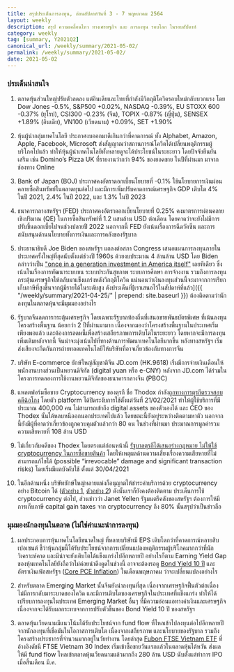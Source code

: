 ```yaml
---
title: สรุปประเด็นการลงทุน, ก่อนสัปดาห์วันที่ 3 - 7 พฤษภาคม 2564
layout: weekly
description: สรุป ความเคลื่อนไหว ทางเศรษฐกิจ และ การลงทุน รอบโลก ในรอบสัปดาห์
category: weekly
tag: [summary, Y2021Q2]
canonical_url: /weekly/summary/2021-05-02/
permalink: /weekly/summary/2021-05-02/
date: 2021-05-02
---
```


### ประเด็นน่าสนใจ

1. ตลาดหุ้นส่วนใหญ่ปรับตัวลดลง แต่อินเดียและไทยที่กำลังมีวิกฤติโควิดรอบใหม่กลับบวกแรง โดย Dow Jones -0.5%, S&P500 +0.02%, NASDAQ -0.39%, EU STOXX 600 -0.37% (ยุโรป), CSI300 -0.23% (จีน), TOPIX -0.87% (ญี่ปุ่น), SENSEX +1.89% (อินเดีย), VN100 (เวียดนาม) +0.09%, SET +1.90%

2. หุ้นผู้นำกลุ่มเทคโนโลยี ประกาศงบออกมาดีเกินกว่าที่คาดการณ์ ทั้ง Alphabet, Amazon, Apple, Facebook, Microsoft ส่งสัญญาณว่าสถานการณ์โควิดได้เปลี่ยนพฤติกรรมผู้บริโภคไปแล้ว ทำให้หุ้นผู้นำเทคโนโลยีทั้งหลายดูจะได้ประโยชน์ในระยะยาว โดยปัจจัยยืนยันเสริม เช่น Domino’s Pizza UK ที่รายงานว่ากว่า 94% ของยอดขาย ในปีที่ผ่านมา มาจากช่องทาง Online 

3. Bank of Japan (BOJ) ประกาศคงอัตราดอกเบี้ยนโยบายที่ -0.1% ใช้นโยบายการเงินผ่อนคลายซื้อสินทรัพย์ในตลาดทุนต่อไป และมีการเพิ่มปรับคาดการณ์เศรษฐกิจ GDP เติบโต 4% ในปี 2021, 2.4% ในปี 2022, และ 1.3% ในปี 2023 

4. ธนาคารกลางสหรัฐฯ (FED) ประกาศคงอัตราดอกเบี้ยนโยบายที่ 0.25% คงมาตรการผ่อนคลายเชิงปริมาณ (QE) ในการซื้อสินทรัพย์ที่ 1.2 แสนล้าน USD ต่อเดือน โดยคาดว่าจะยังไม่มีการปรับขึ้นดอกเบี้ยไปจนช่วงปลายปี 2022 นอกจากนี้ FED ยังเน้นเรื่องการฉีดวัคซีน และการสนับสนุนด้านนโยบายทั้งการเงินและการคลังของรัฐบาล

5. ประธานาธิบดี Joe Biden ของสหรัฐฯ แถลงต่อสภา Congress เสนอแผนการลงทุนภายในประเทศครั้งใหญ่ที่สุดนับตั้งแต่ช่วงปี 1960s ด้วยงบประมาณ 4 ล้านล้าน USD โดย Biden กล่าวว่าเป็น ["once in a generation investment in America itself"](https://www.bbc.com/news/world-us-canada-56923515) เลยทีเดียว ซึ่งเน้นในเรื่องการพัฒนาระบบขน ระบบประกันสุขภาพ ระบบการศึกษา การจ้างงาน รวมถึงการลงทุนกระตุ้นเศรษฐกิจให้กลับมาแข็งแกร่งหลังวิกฤติโควิด แน่นอนว่าเงินลงทุนส่วนนี้จะมาจากการเรียกเก็บภาษีที่สูงขึ้นจากผู้มีรายได้ในระดับสูง ดังประเด็นที่[เราเสนอไว้ในสัปดาห์ที่แล้ว]({{ "/weekly/summary/2021-04-25/" | prepend: site.baseurl }}) ต้องติดตามว่านักลงทุนในตลาดหุ้นจะมีมุมมองอย่างไร

6. รัฐบาลจีนลดการกระตุ้นเศรษฐกิจ โดยเฉพาะรัฐบาลท้องถิ่นที่เสนอขายพันธบัตรพิเศษ ที่เน้นลงทุนโครงสร้างพื้นฐาน น้อยกว่า 2 ปีที่ผ่านมามาก เนื่องจากมองว่าโครงสร้างพื้นฐานในประเทศเริ่มเพียงพอแล้ว และต้องการลดหนี้เพื่อสร้างเสถียรภาพการเติบโตในระยะยาว โดยหากจะมีการลงทุนเพิ่มเติมหลังจากนี้ จีนน่าจะมุ่งเน้นไปที่ทางด้านการพัฒนาเทคโนโลยีมากขึ้น หลังทางสหรัฐฯ เริ่มส่งเสียงจะกีดกันการถ่ายทอดเทคโนโลยีให้บริษัทที่อาจเกี่ยวข้องกับทางการจีน

7. บริษัท E-commerce ยักษ์ใหญ่สัญชาติจีน JD.com (HK.9618) เริ่มมีการจ่ายเงินเดือนให้พนักงานบางส่วนเป็นหยวนดิจิทัล (digital yuan หรือ e-CNY) หลังจาก JD.com ได้ร่วมในโครงการทดลองการใช้งานหยวนดิจิทัลของธนาคารกลางจีน (PBOC) 

8. แพลตฟอร์มซื้อขาย Cryptocurrency ของตุรกี ชื่อ Thodox กำลัง[ถูกทางการตุรกีตรวจสอบคดีฉ้อโกง](https://www.dailysabah.com/business/economy/turkey-says-thodex-crypto-scam-concerned-portfolio-worth-108m) โดยตัว platform ได้ปิดระงับการใช้ตั้งแต่วันที่ 21/02/2021 ทำให้ผู้ใช้บริการที่มีประมาณ 400,000 คน ไม่สามารถเข้าถึง digital assets ของตัวเองได้ และ CEO ของ Thodex นั้นได้หลบหนีออกนอกประเทศไปแล้ว โดยขณะนี้ยังอยู่ระหว่างติดตามหาตัว นอกจากนี้ยังมีผู้ที่คาดว่าเกี่ยวข้องถูกควบคุมตัวแล้วกว่า 80 คน ในช่วงที่ผ่านมา ประมาณการมูลค่ารวมความเสียหายที่ 108 ล้าน USD

9. ไม่เกี่ยวกับคดีของ Thodex โดยตรงแต่ก่อนหน้านี้ [รัฐบาลตุรกีได้เสนอร่างกฎหมาย ไม่ให้ใช้ cryptocurrency ในการซื้อขายสินค้า](https://www.reuters.com/technology/turkey-bans-use-cryptocurrencies-payments-sends-bitcoin-down-2021-04-16/) โดยให้เหตุผลด้านความเสี่ยงเรื่องความเสียหายที่ไม่สามารถแก้ไขได้ (possible “irrevocable” damage and significant transaction risks) โดยเริ่มมีผลบังคับใช้ ตั้งแต่ 30/04/2021

10. ในอีกด้านหนึ่ง บริษัทยักษ์ใหญ่หลายแห่งก็อนุญาตให้ชำระค่าบริการด้วย cryptocurrency อย่าง Bitcoin ได้ ([ตัวอย่าง 1](https://www.businessinsider.com/more-companies-accepting-bitcoin-cryptocurrency-paypal-starbucks-2021-4), [ตัวอย่าง 2](https://finance.yahoo.com/news/15-biggest-companies-accept-bitcoin-165115491.html )) ดังนั้นเราก็ยังคงต้องติดตาม ประเด็นการใช้ cryptocurrency ต่อไป, ส่วนข่าวว่า Janet Yellen รัฐมนตรีคลังของสหรัฐฯ ต้องการให้มีการเก็บภาษี capital gain taxes จาก cryptocurrency ถึง 80% นั้นสรุปว่าเป็นข่าวลือ



### มุมมองนักลงทุนในตลาด (ไม่ใช่คำแนะนำการลงทุน)

1. ผลประกอบการหุ้นเทคโนโลยีขนาดใหญ่ ที่หลายบริษัทมี EPS เติบโตกว่าที่คาดการณ์หลายสิบเปอเซนต์ ชี้ว่าหุ้นกลุ่มนี้ได้รับประโยชน์จากการเปลี่ยนแปลงพฤติกรรมผู้บริโภคมากกว่าที่นักวิเคราะห์คาด และมีน่าจะยังเติบโตได้แข็งแกร่งไปอีกหลายปี อย่างไรก็ตาม Earning Yield Gap ของหุ้นเทคโนโลยียังถือว่าไม่ค่อยน่าดึงดูดในช่วงนี้ อาจจะต้องรอดู [Bond Yield 10 ปี](https://www.treasury.gov/resource-center/data-chart-center/interest-rates/Pages/TextView.aspx?data=yield) และ อัตราเงินเฟ้อสหรัฐฯ ([Core PCE Inflation](https://www.bea.gov/data/personal-consumption-expenditures-price-index-excluding-food-and-energy)) ในเดือนพฤษภาคม ว่าจะเปลี่ยนแปลงอย่างไร

2. สำหรับตลาด Emerging Market นั้นจีนยังน่าลงทุนที่สุด เนื่องจากเศรษฐกิจฟื้นตัวต่อเนื่อง ไม่มีการกลับมาระบาดของโควิด และมีการเติบโตของเศรษฐกิจในประเทศที่แข็งแกร่ง ทำให้ได้เปรียบการลงทุนในประเทศ Emerging Market อื่นๆ ที่มีความอ่อนแอทางค่าเงินและเศรษฐกิจ เนื่องจากจะได้รับผลกระทบจากการปรับตัวขึ้นของ Bond Yield 10 ปี ของสหรัฐฯ

3. ตลาดหุ้นเวียดนามมีแนวโน้มได้รับประโยชน์จาก fund flow ที่ไหลเข้าไปลงทุนต่อไปอีกหลายปี จากนักลงทุนที่เชื่อมันในโอกาสการเติบโต เนื่องจากเสถียรภาพ และนโยบายของรัฐบาล รวมถึงโครงสร้างประชากรที่จำนวนมากอยู่ในวัยทำงาน โดยล่าสุด [Fubon FTSE Vietnam ETF](https://www.google.com/finance/quote/00885:TPE) ที่อ้างอิงดัชนี FTSE Vietnam 30 Index เริ่มเข้าซื้อขายวันแรกแล้วในตลาดหุ้นไต้หวัน ส่งผลให้มี fund flow ไหลเข้าตลาดหุ้นเวียดนามแล้วมากถึง 280 ล้าน USD นับตั้งแต่ทำการ IPO เมื่อสิ้นเดือน มี.ค. 
